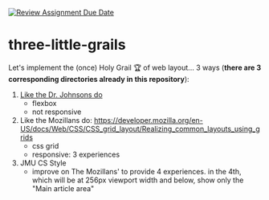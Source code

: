 [![Review Assignment Due Date](https://classroom.github.com/assets/deadline-readme-button-24ddc0f5d75046c5622901739e7c5dd533143b0c8e959d652212380cedb1ea36.svg)](https://classroom.github.com/a/7hrbRFF2)
# three-little-grails

Let's implement the (once) Holy Grail 🏆 of web layout... 3 ways (**there are 3 corresponding directories already in this repository**):

1. [Like the Dr. Johnsons do](https://allover.twodee.org/flexbox/holy-grail/)
    * flexbox
    * not responsive
1. Like the Mozillans do: https://developer.mozilla.org/en-US/docs/Web/CSS/CSS_grid_layout/Realizing_common_layouts_using_grids
    * css grid
    * responsive: 3 experiences
1. JMU CS Style
    * improve on The Mozillans' to provide 4 experiences. in the 4th, which will be at 256px viewport width and below, show only the "Main article area"
